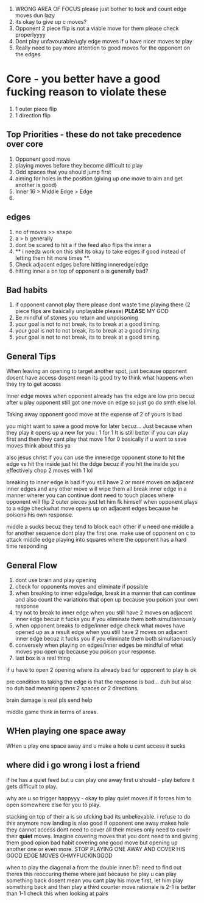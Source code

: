 <!--markdownlint-disable-->

1) WRONG AREA OF FOCUS please just bother to look and count edge moves dun lazy
2) its okay to give up c moves?
3) Opponent 2 piece flip is not a viable move for them please check properlyyyy
4) Dont play unfavourable/ugly edge moves if u have nicer moves to play
5) Really need to pay more attention to good moves for the opponent on the edges




# Core - you better have a good fucking reason to violate these
1) 1 outer piece flip
2) 1 direction flip

## Top Priorities - these do not take precedence over core
1) Opponent good move
2) playing moves before they become difficult to play
3) Odd spaces that you should jump first
4) aiming for holes in the position (giving up one move  to aim and get another is good)
5) Inner 16 > Middle Edge > Edge
6) 
## edges
1) no of moves >> shape 
2) a > b generally
3) dont be scared to hit a if the feed also flips the inner a 
4) ** i needa work on this shit its okay to take edges if good instead of letting them hit more times **.
5) Check adjacent edges before hitting inneredge/edge
6) hitting inner a on top of opponent a is generally bad? 


## Bad habits
1) if opponent cannot play there please dont waste time playing there (2 piece flips are basically unplayable please)
**PLEASE** MY GOD
2) Be mindful of stones you return and unpoisoning
3) your goal is not to not break, its to break at a good timing.
3) your goal is not to not break, its to break at a good timing.
3) your goal is not to not break, its to break at a good timing.


## General Tips
When leaving an opening to target another spot, just because opponent dosent have access dosent mean its good try to think what happens when they try to get access

Inner edge moves when opponent already has the edge are low prio becuz after u play opponent still got one move on edge so just go do smth else lol.

Taking away opponent good move at the expense of 2 of yours is bad

you might want to save a good move for later becuz...
Just because when they play it opens up a new for you : 1 for 1
It is still better if you can play first and then they cant play that move 1 for 0
basically if u want to save moves think about this ya


also jesus christ if you can use the inneredge opponent stone to hit the edge vs hit the inside just hit the ddge becuz if you hit the inside you effectively chop 2 moves with 1 lol

breaking to inner edge is bad if you still have 2 or more moves on adjacent inner edges and any other move will wipe them all
break inner edge in a manner wherer you can continue
dont need to touch places where opponent will flip 2 outer pieces just let him fk himself
when opponent plays to a edge checkwhat move opens up on adjacent edges because he poisons his own response.

middle a sucks becuz they tend to block each other if u need one middle a for another sequence dont play the first one.
make use of opponent on c to attack
middle edge playing into squares where the opponent has a hard time responding

## General Flow

1) dont use brain and play opening
2) check for opponents moves and eliminate if possible
3) when breaking to inner edge/edge, break in a manner that can continue and also count the variations that open up because you poison your own response
4) try not to break to inner edge when you still have 2 moves on adjacent inner edge becuz it fucks you if you eliminate them both simultaenously
5) when opponent breaks to edge/inner edge check what moves have opened up as a result edge when you still have 2 moves on adjacent inner edge becuz it fucks you if you eliminate them both simultaenously
6) conversely when playing on edges/inner edges be mindful of what moves you open up because you poison your response. 
7) last box is a real thing 

if u have to open 2 opening where its already bad for opponent to play is ok

pre condition to taking the edge is that the response is bad... duh but also no duh
bad meaning opens 2 spaces or 2 directions.

brain damage is real pls send help

middle game think in terms of areas.

## WHen playing one space away

WHen u play one space away and u make a hole u cant access it sucks

## where did i go wrong i lost a friend
if he has a quiet feed but u can play one away first u should - play before it gets difficult to play. 

why are u so trigger happyyy - okay to play quiet moves if it forces him to open somewhere else for you to play.

stacking on top of their a is so ufcking bad its unbelievable.
i refuse to do this anymore now
landing is also good if opponent one away makes hole they cannot access
dont need to cover all their moves only need to cover their **quiet** moves. Imagine covering moves that you dont need to and giving them good opion
bad habit covering one good move but opening up another one or even more.
STOP PLAYING ONE AWAY AND COVER HIS GOOD EDGE MOVES OHMYFUCKINGGOD


when to play the diagonal a from the double inner b?: need to find out
theres this reoccuring theme where just because he play u can play something back dosent mean you cant play his move first, let him play something back and then play a third counter move
rationale is 2-1 is better than 1-1
check this when looking at pairs
